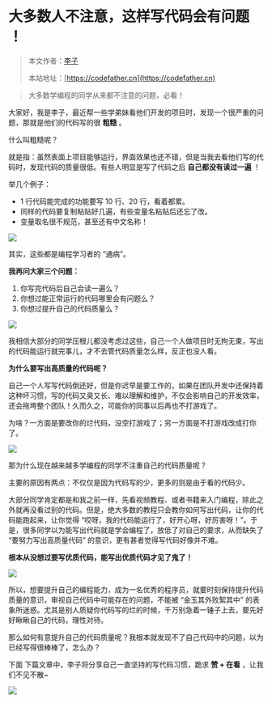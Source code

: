 # 大多数人不注意，这样写代码会有问题 ！

> 本文作者：[李子](https://yuyuanweb.feishu.cn/wiki/Abldw5WkjidySxkKxU2cQdAtnah)
>
> 本站地址：[https://codefather.cn](https://codefather.cn)

> 大多数学编程的同学从来都不注意的问题，必看！

大家好，我是李子，最近帮一些学弟妹看他们开发的项目时，发现一个很严重的问题，那就是他们的代码写的很 **粗糙** 。

什么叫粗糙呢？

就是指：虽然表面上项目能够运行，界面效果也还不错，但是当我去看他们写的代码时，发现代码的质量很低。有些人明显是写了代码之后 **自己都没有读过一遍** ！

举几个例子：

- 1 行代码能完成的功能要写 10 行、20 行，看着都累。
- 同样的代码要复制粘贴好几遍，有些变量名粘贴后还忘了改。
- 变量取名很不规范，甚至还有中文名称！

![](https://pic.yupi.icu/5563/202311051940329.jpeg)

其实，这些都是编程学习者的 “通病”。

**我再问大家三个问题：**

1. 你写完代码后自己会读一遍么？
2. 你想过能正常运行的代码哪里会有问题么？
3. 你想过提升自己的代码质量么？

![](https://pic.yupi.icu/5563/202311051940347.png)

我相信大部分的同学压根儿都没考虑过这些，自己一个人做项目时无拘无束，写出的代码能运行就完事儿，才不去管代码质量怎么样，反正也没人看。

**为什么要写出高质量的代码呢？**

自己一个人写写代码倒还好，但是你迟早是要工作的，如果在团队开发中还保持着这种坏习惯，写的代码又臭又长、难以理解和维护，不仅会影响自己的开发效率，还会拖垮整个团队！久而久之，可能你的同事以后再也不打游戏了。

为啥？一方面是要改你的烂代码，没空打游戏了；另一方面是不打游戏改成打你了。

![](https://pic.yupi.icu/5563/202311051940336.png)

那为什么现在越来越多学编程的同学不注重自己的代码质量呢？

主要的原因有两点：不仅仅是因为代码写的少，更多的则是由于看的代码少。

大部分同学肯定都是和我之前一样，先看视频教程、或者书籍来入门编程，除此之外就再没看过别的代码。但是，绝大多数的教程只会教你如何写出代码，让你的代码能跑起来，让你觉得 “哎呀，我的代码能运行了，好开心呀，好厉害呀！”。于是，很多同学以为能写出代码就是学会编程了，放低了对自己的要求，从而缺失了 “要努力写出高质量代码” 的意识，更有甚者觉得写代码好像并不难。

**根本从没想过要写优质代码，能写出优质代码才见了鬼了！**

![](https://pic.yupi.icu/5563/202311051940351.png)

所以，想要提升自己的编程能力，成为一名优秀的程序员，就要时刻保持提升代码质量的意识，审视自己代码中可能存在的问题，不能被 “金玉其外败絮其中” 的表象所迷惑。尤其是别人质疑你代码写的烂的时候，千万别急着一锤子上去，要先好好瞅瞅自己的代码，理性对待。

那么如何有意提升自己的代码质量呢？我根本就发现不了自己代码中的问题，以为已经写得很棒棒了，怎么办？

下面 下篇文章中，李子将分享自己一直坚持的写代码习惯，跪求 **赞 + 在看** ，让我们不见不散~

![](https://pic.yupi.icu/5563/202311051940372.png)